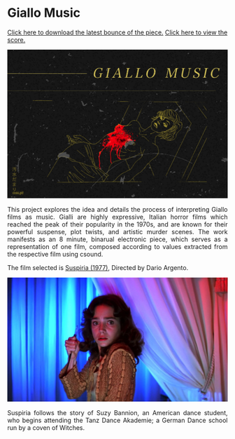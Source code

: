 # Giallo Music  

[Click here to download the latest bounce of the piece.](https://github.com/reezmaize/GialloMusic/blob/main/csd/suspiria/suspiria.wav?raw=true "suspiria.wav")
[Click here to view the score.](Scores/Suspiria.pdf "Suspiria.pdf")

![Header Image](/Image.jpg)


<div align="justify">This project explores the idea and details the process of interpreting Giallo films as music. Gialli are highly expressive, Italian horror films which reached the peak of their popularity in the 1970s, and are known for their powerful suspense, plot twists, and artistic murder scenes. The work manifests as an 8 minute, binarual electronic piece, which serves as a representation of one film, composed according to values extracted from the respective film using csound.


The film selected is [Suspiria (1977)](https://letterboxd.com/film/suspiria/ "Suspiria on Letterboxd"), Directed by Dario Argento.


![alt text](/suzy.jpg "Suzy Bannion")


Suspiria follows the story of Suzy Bannion, an American dance student, who begins attending the Tanz Dance Akademie; a German Dance school run by a coven of Witches.



</div>

